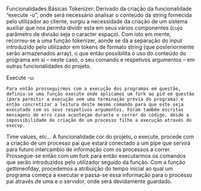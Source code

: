 Funcionalidades Básicas
Tokenizer:
	Derivado da criação da funcionalidade “execute -u”, onde será necessário analisar o conteúdo da string fornecida pelo utilizador ao cliente, surgiu a necessidade da criação de um sistema auxiliar que nos permita dividir esta em seus vários componentes (cujo parâmetro de divisão seja o caracter espaço).
	Com isto em mente, recorreu-se a uma função tokenizer, aonde se dá a separação do input introduzido pelo utilizador em tokens de formato string (que posteriormente serão armazenados array), o que então possibilita o uso do conteúdo do programa em si – neste caso, o seu comando e respetivos argumentos – em outras funcionalidades do projeto.

Execute -u:

	Para então prosseguirmos com a execução dos programas em questão, definiu-se uma função execute onde aplicamos um fork ao pid em questão (para permitir a execução sem uma terminação prévia do programa) e então concretizar a leitura deste mesmo comando para que este seja executado com os seus respetivos argumentos. Foram também escritas mensagens de erro caso aconteçam durante o correr do código, desde a impossibilidade de criação de um processo filho a execução através do execvp.
	
Time values, etc...
	A funcionalidade cor do projeto, o execute, procede com a criação de um processo pai que estará conectado a um pipe que servirá para futuro intercambio de informação com os processos a correr. Prossegue-se então com um fork para então executarmos os comandos que serão introduzidos pelo utilizador seguido da função.
	Com a função gettimeofday, procedemos a atribuição do tempo inicial ao qual um programa começa a executar e passa-se essa informação para o processo pai através de uma e o servidor, onde será devidamente guardado.
